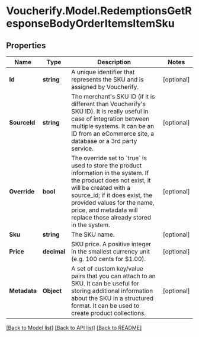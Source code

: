 # Voucherify.Model.RedemptionsGetResponseBodyOrderItemsItemSku

## Properties

Name | Type | Description | Notes
------------ | ------------- | ------------- | -------------
**Id** | **string** | A unique identifier that represents the SKU and is assigned by Voucherify. | [optional] 
**SourceId** | **string** | The merchant&#39;s SKU ID (if it is different than Voucherify&#39;s SKU ID). It is really useful in case of integration between multiple systems. It can be an ID from an eCommerce site, a database or a 3rd party service. | [optional] 
**Override** | **bool** | The override set to &#x60;true&#x60; is used to store the product information in the system. If the product does not exist, it will be created with a source_id; if it does exist, the provided values for the name, price, and metadata will replace those already stored in the system. | [optional] 
**Sku** | **string** | The SKU name. | [optional] 
**Price** | **decimal** | SKU price. A positive integer in the smallest currency unit (e.g. 100 cents for $1.00). | [optional] 
**Metadata** | **Object** | A set of custom key/value pairs that you can attach to an SKU. It can be useful for storing additional information about the SKU in a structured format. It can be used to create product collections. | [optional] 

[[Back to Model list]](../../README.md#documentation-for-models) [[Back to API list]](../../README.md#documentation-for-api-endpoints) [[Back to README]](../../README.md)

